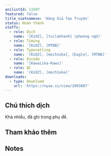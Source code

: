 ```yaml
---
anilistId: 11597
featured: false
title_vietnamese: 'Hàng Giả Tạo Truyện'
status: Hoàn thành
staffs:
  - role: Dịch
    name: '[KiOZ], [tuilakhanh] (phương ngữ)'
  - role: Timing
    name: '[KiOZ], [MTBB]'
  - role: Typesetting
    name: '[KiOZ], [moch1oka], [Eagle], [MTBB]'
  - role: Encode
    name: '[Kawaiika-Raws]'
  - role: QC
    name: '[KiOZ], [moch1oka]'
downloads:
  - type: Download
    url: 'https://nyaa.si/view/2003887'
---
```

## Chú thích dịch

Khá nhiều, đã ghi trong phụ đề.

## Tham khảo thêm

## Notes

